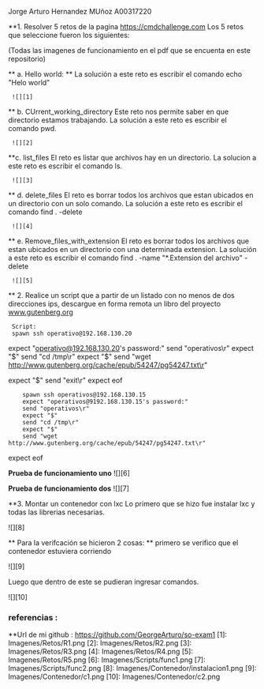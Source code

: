 
Jorge Arturo Hernandez MUñoz
A00317220

**1. Resolver 5 retos de la pagina https://cmdchallenge.com
Los 5 retos que seleccione fueron los siguientes:

(Todas las imagenes de funcionamiento en el pdf que se encuenta en este repositorio)

 ** a. Hello world:
   **  La solución a este reto es escribir el comando echo "Helo world"
     
     ![][1]
    

 ** b. CUrrent_working_directory
     Este reto nos permite saber en que directorio estamos trabajando.
     La solución a este reto es escribir el comando pwd.
     
     ![][2]
     
  **c. list_files
     El reto es listar que archivos hay en un directorio.
     La solucion a este reto es escribir el comando ls.
     
     ![][3]

 ** d. delete_files
     El reto es borrar todos los archivos que estan ubicados en un directorio con un solo comando.
     La solución a este reto es escribir el comando find . -delete
     
     ![][4]
     
**  e. Remove_files_with_extension
     El reto es borrar todos los archivos que estan ubicados en un directorio con una determinada extension.
     La solución a este reto es escribir el comando find . -name "*.Extension del archivo" -delete
     
     ![][5]
     

**  2. Realice un script que a partir de un listado con no menos de dos direcciones ips, descargue en forma remota un libro del 
     proyecto www.gutenberg.org

     Script:
     spawn ssh operativo@192.168.130.20


expect "operativo@192.168.130.20's password:"
send "operativos\r"
expect "$"
send "cd /tmp\r"
expect "$"
send  "wget http://www.gutenberg.org/cache/epub/54247/pg54247.txt\r"

expect "$"
send "exit\r"
expect eof

        spawn ssh operativos@192.168.130.15
        expect "operativos@9192.168.130.15's password:"
        send "operativos\r"
        expect "$"
        send "cd /tmp\r"
        expect "$"
        send "wget http://www.gutenberg.org/cache/epub/54247/pg54247.txt\r"

expect eof

**Prueba de funcionamiento uno**
![][6]

**Prueba de funcionamiento dos**
![][7]


**3. Montar un contenedor con lxc 
  Lo primero que se hizo fue instalar lxc y todas las librerias necesarias.
  
  ![][8]
  
**  Para la verifcación se hicieron 2 cosas:
 ** primero se verifico que el contenedor estuviera corriendo  
 
 ![][9]
  
  Luego que dentro de este se pudieran ingresar comandos.
 
 ![][10]




### referencias :  

**Url de mi github : https://github.com/GeorgeArturo/so-exam1
    [1]: Imagenes/Retos/R1.png
    [2]: Imagenes/Retos/R2.png
    [3]: Imagenes/Retos/R3.png
    [4]: Imagenes/Retos/R4.png
    [5]: Imagenes/Retos/R5.png
    [6]: Imagenes/Scripts/func1.png
    [7]: Imagenes/Scripts/func2.png
    [8]: Imagenes/Contenedor/instalacion1.png
    [9]: Imagenes/Contenedor/c1.png
    [10]: Imagenes/Contenedor/c2.png
    
      
